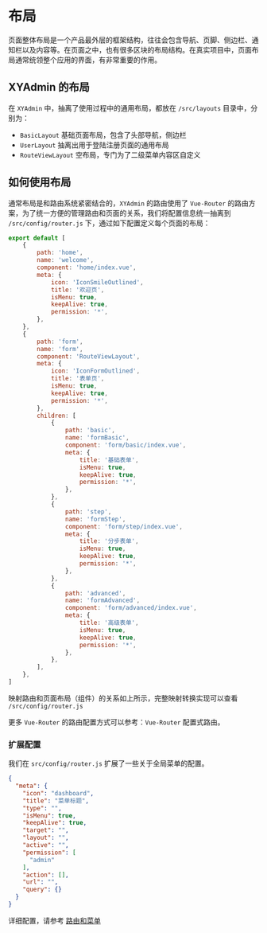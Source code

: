 # 布局

页面整体布局是一个产品最外层的框架结构，往往会包含导航、页脚、侧边栏、通知栏以及内容等。在页面之中，也有很多区块的布局结构。在真实项目中，页面布局通常统领整个应用的界面，有非常重要的作用。

## XYAdmin 的布局
在 `XYAdmin` 中，抽离了使用过程中的通用布局，都放在 `/src/layouts` 目录中，分别为：

- `BasicLayout` 基础页面布局，包含了头部导航，侧边栏
- `UserLayout` 抽离出用于登陆注册页面的通用布局
- `RouteViewLayout` 空布局，专门为了二级菜单内容区自定义

## 如何使用布局 
通常布局是和路由系统紧密结合的，`XYAdmin` 的路由使用了 `Vue-Router` 的路由方案，为了统一方便的管理路由和页面的关系，我们将配置信息统一抽离到 `/src/config/router.js` 下，通过如下配置定义每个页面的布局：

```js
export default [
    {
        path: 'home',
        name: 'welcome',
        component: 'home/index.vue',
        meta: {
            icon: 'IconSmileOutlined',
            title: '欢迎页',
            isMenu: true,
            keepAlive: true,
            permission: '*',
        },
    },
    {
        path: 'form',
        name: 'form',
        component: 'RouteViewLayout',
        meta: {
            icon: 'IconFormOutlined',
            title: '表单页',
            isMenu: true,
            keepAlive: true,
            permission: '*',
        },
        children: [
            {
                path: 'basic',
                name: 'formBasic',
                component: 'form/basic/index.vue',
                meta: {
                    title: '基础表单',
                    isMenu: true,
                    keepAlive: true,
                    permission: '*',
                },
            },
            {
                path: 'step',
                name: 'formStep',
                component: 'form/step/index.vue',
                meta: {
                    title: '分步表单',
                    isMenu: true,
                    keepAlive: true,
                    permission: '*',
                },
            },
            {
                path: 'advanced',
                name: 'formAdvanced',
                component: 'form/advanced/index.vue',
                meta: {
                    title: '高级表单',
                    isMenu: true,
                    keepAlive: true,
                    permission: '*',
                },
            },
        ],
    },
]
```

映射路由和页面布局（组件）的关系如上所示，完整映射转换实现可以查看 `/src/config/router.js`

更多 `Vue-Router` 的路由配置方式可以参考：`Vue-Router` 配置式路由。

### 扩展配置 

我们在 `src/config/router.js` 扩展了一些关于全局菜单的配置。

```json
{
  "meta": {
    "icon": "dashboard",
    "title": "菜单标题",
    "type": "",
    "isMenu": true,
    "keepAlive": true,
    "target": "",
    "layout": "",
    "active": "",
    "permission": [
      "admin"
    ],
    "action": [],
    "url": "",
    "query": {}
  }
}
```

详细配置，请参考 [路由和菜单](/guide/route-and-nav)

